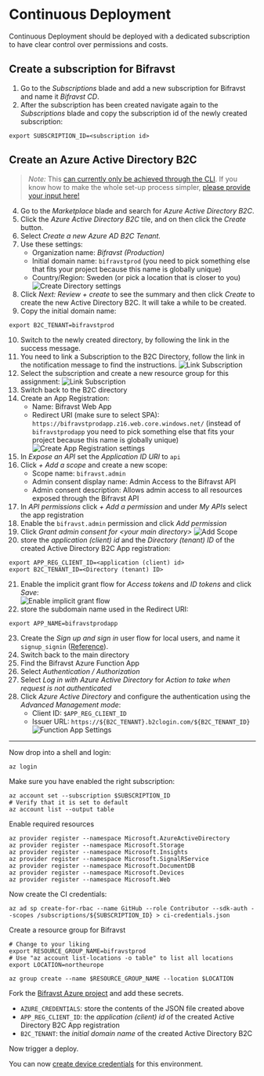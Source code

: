 # Continuous Deployment

Continuous Deployment should be deployed with a dedicated subscription to have
clear control over permissions and costs.

## Create a subscription for Bifravst

1.  Go to the _Subscriptions_ blade and add a new subscription for Bifravst and
    name it _Bifravst CD_.
1.  After the subscription has been created navigate again to the
    _Subscriptions_ blade and copy the subscription id of the newly created
    subscription:

```
export SUBSCRIPTION_ID=<subscription id>
```

## Create an Azure Active Directory B2C

> _Note:_ This
> [can currently only be achieved through the CLI](https://github.com/bifravst/azure/issues/1).
> If you know how to make the whole set-up process simpler,
> [please provide your input here!](https://github.com/bifravst/azure/issues/1)

4.  Go to the _Marketplace_ blade and search for _Azure Active Directory B2C_.
1.  Click the _Azure Active Directory B2C_ tile, and on then click the _Create_
    button.
1.  Select _Create a new Azure AD B2C Tenant._
1.  Use these settings:
    - Organization name: _Bifravst (Production)_
    - Initial domain name: `bifravstprod` (you need to pick something else that
      fits your project because this name is globally unique)
    - Country/Region: Sweden (or pick a location that is closer to you)
      ![Create Directory settings](./cd/create-directory.png)
1.  Click _Next: Review + create_ to see the summary and then click _Create_ to
    create the new Active Directory B2C. It will take a while to be created.
1.  Copy the initial domain name:

```
export B2C_TENANT=bifravstprod
```

10. Switch to the newly created directory, by following the link in the success
    message.
1.  You need to link a Subscription to the B2C Directory, follow the link in the
    notification message to find the instructions.
    ![Link Subscription](./cd/link-subscription.png)
1.  Select the subscription and create a new resource group for this assignment:
    ![Link Subscription](./cd/link-subscription2.png)
1.  Switch back to the B2C directory
1.  Create an App Registration:
    - Name: Bifravst Web App
    - Redirect URI (make sure to select SPA):
      `https://bifravstprodapp.z16.web.core.windows.net/` (instead of
      `bifravstprodapp` you need to pick something else that fits your project
      because this name is globally unique)
      ![Create App Registration settings](./cd/create-app-registration.png)
1.  In _Expose an API_ set the _Application ID URI_ to `api`
1.  Click _+ Add a scope_ and create a new scope:
    - Scope name: `bifravst.admin`
    - Admin consent display name: Admin Access to the Bifravst API
    - Admin consent description: Allows admin access to all resources exposed
      through the Bifravst API
1.  In _API permissions_ click _+ Add a permission_ and under _My APIs_ select
    the app registration
1.  Enable the `bifravst.admin` permission and click _Add permission_
1.  Click _Grant admin consent for &lt;your main directory&gt;_
    ![Add Scope](./cd/add-scope.png)
1.  store the _application (client) id_ and the _Directory (tenant) ID_ of the
    created Active Directory B2C App registration:

```
export APP_REG_CLIENT_ID=<application (client) id>
export B2C_TENANT_ID=<Directory (tenant) ID>
```

21. Enable the implicit grant flow for _Access tokens_ and _ID tokens_ and click
    _Save_:  
    ![Enable implicit grant flow](./cd/implicit-grant.png)
1. store the subdomain name used in the Redirect URI:

```
export APP_NAME=bifravstprodapp
```

23. Create the _Sign up and sign in_ user flow for local users, and name it
    `signup_signin`
    ([Reference](https://docs.microsoft.com/en-us/azure/active-directory-b2c/tutorial-create-user-flows)).
1. Switch back to the main directory
1. Find the Bifravst Azure Function App
1. Select _Authentication / Authorization_
1. Select _Log in with Azure Active Directory_ for _Action to take when request
   is not authenticated_
1. Click _Azure Active Directory_ and configure the authentication using the
   _Advanced Management mode_:
   - Client ID: `$APP_REG_CLIENT_ID`
   - Issuer URL: `https://${B2C_TENANT}.b2clogin.com/${B2C_TENANT_ID}`  
     ![Function App Settings](./cd/function-app-settings.png)

---

Now drop into a shell and login:

    az login

Make sure you have enabled the right subscription:

    az account set --subscription $SUBSCRIPTION_ID
    # Verify that it is set to default
    az account list --output table

Enable required resources

    az provider register --namespace Microsoft.AzureActiveDirectory
    az provider register --namespace Microsoft.Storage
    az provider register --namespace Microsoft.Insights
    az provider register --namespace Microsoft.SignalRService
    az provider register --namespace Microsoft.DocumentDB
    az provider register --namespace Microsoft.Devices
    az provider register --namespace Microsoft.Web

Now create the CI credentials:

    az ad sp create-for-rbac --name GitHub --role Contributor --sdk-auth --scopes /subscriptions/${SUBSCRIPTION_ID} > ci-credentials.json

Create a resource group for Bifravst

    # Change to your liking
    export RESOURCE_GROUP_NAME=bifravstprod
    # Use "az account list-locations -o table" to list all locations
    export LOCATION=northeurope

    az group create --name $RESOURCE_GROUP_NAME --location $LOCATION

Fork the
[Bifravst Azure project](https://github.com/bifravst/azure/settings/secrets/new)
and add these secrets.

- `AZURE_CREDENTIALS`: store the contents of the JSON file created above
- `APP_REG_CLIENT_ID`: the _application (client) id_ of the created Active
  Directory B2C App registration
- `B2C_TENANT`: the _initial domain name_ of the created Active Directory B2C

Now trigger a deploy.

You can now [create device credentials](./DeviceCredentials.md) for this
environment.
